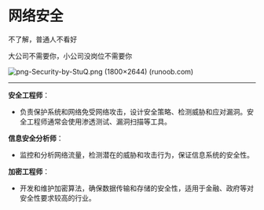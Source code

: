 # 网络安全

不了解，普通人不看好

大公司不需要你，小公司没岗位不需要你

![png-Security-by-StuQ.png (1800×2644) (runoob.com)](https://www.runoob.com/wp-content/uploads/2016/07/png-Security-by-StuQ.png)

----

**安全工程师**：

- 负责保护系统和网络免受网络攻击，设计安全策略、检测威胁和应对漏洞。安全工程师通常会使用渗透测试、漏洞扫描等工具。

**信息安全分析师**：

- 监控和分析网络流量，检测潜在的威胁和攻击行为，保证信息系统的安全性。

**加密工程师**：

- 开发和维护加密算法，确保数据传输和存储的安全性，适用于金融、政府等对安全性要求较高的行业。